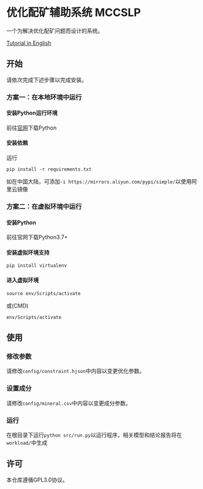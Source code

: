 # 优化配矿辅助系统 MCCSLP

一个为解决优化配矿问题而设计的系统。

[Tutorial in English](./README.md)

## 开始

请依次完成下述步骤以完成安装。

### 方案一：在本地环境中运行

#### 安装Python运行环境

前往[官网](https://www.python.org/downloads/)下载Python
#### 安装依赖

运行

```
pip install -r requirements.txt
```

如在中国大陆，可添加`-i https://mirrors.aliyun.com/pypi/simple/`以使用阿里云镜像

### 方案二：在虚拟环境中运行

#### 安装Python

前往官网下载Python3.7+

#### 安装虚拟环境支持

```
pip install virtualenv
```

#### 进入虚拟环境

```
source env/Scripts/activate
```

或(CMD)

```
env/Scripts/activate
```
## 使用

### 修改参数

请修改`config/constraint.hjson`中内容以变更优化参数。

### 设置成分

请修改`config/mineral.csv`中内容以变更成分参数。

### 运行

在根目录下运行`python src/run.py`以运行程序，相关模型和结论报告将在`workload/`中生成

## 许可

本仓库遵循GPL3.0协议。